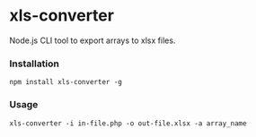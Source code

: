 # xls-converter
Node.js CLI tool to export arrays to xlsx files.

### Installation

`npm install xls-converter -g`

### Usage
`xls-converter -i in-file.php -o out-file.xlsx -a array_name`

